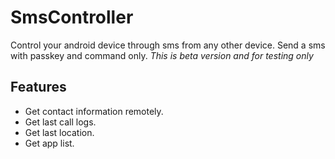 # SmsController
Control your android device through sms from any other device. Send a sms with passkey and command only.
*This is beta version and for testing only*

## Features

- Get contact information remotely.
- Get last call logs.
- Get last location.
- Get app list.
